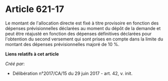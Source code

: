 # Article 621-17

Le montant de l'allocation directe est fixé à titre provisoire en fonction des dépenses prévisionnelles déclarées au moment
du dépôt de la demande et peut être réajusté en fonction des dépenses définitives déclarées pour l'obtention du second
versement qui sont prises en compte dans la limite du montant des dépenses prévisionnelles majoré de 10 %.

**Liens relatifs à cet article**

_Créé par_:

  - Délibération n°2017/CA/15 du 29 juin 2017 - art. 42, v. init.

